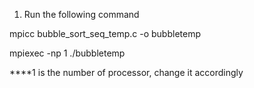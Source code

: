 1. Run the following command

mpicc bubble_sort_seq_temp.c -o bubbletemp

mpiexec -np 1 ./bubbletemp

****1 is the number of processor, change it accordingly
